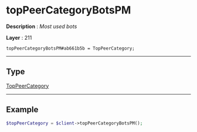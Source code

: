 # topPeerCategoryBotsPM

**Description** : *Most used bots*

**Layer** : 211

```tl
topPeerCategoryBotsPM#ab661b5b = TopPeerCategory;
```

---

## Type

[TopPeerCategory](type/TopPeerCategory)

---

## Example

```php
$topPeerCategory = $client->topPeerCategoryBotsPM();
```